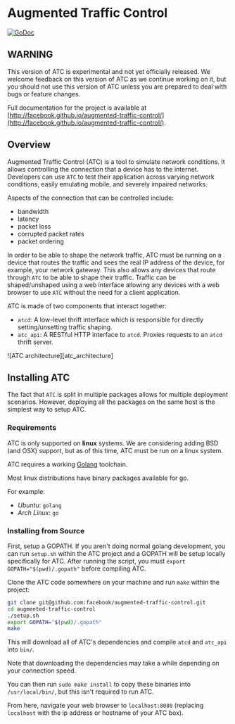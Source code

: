 # Augmented Traffic Control

[![GoDoc](https://godoc.org/github.com/facebook/augmented-traffic-control?status.svg)](https://godoc.org/github.com/facebook/augmented-traffic-control)

## WARNING

This version of ATC is experimental and not yet officially released. We welcome
feedback on this version of ATC as we continue working on it, but you should
not use this version of ATC unless you are prepared to deal with bugs or
feature changes.


Full documentation for the project is available at
[http://facebook.github.io/augmented-traffic-control/](http://facebook.github.io/augmented-traffic-control/).


## Overview

Augmented Traffic Control (ATC) is a tool to simulate network conditions. It allows controlling the connection that a device has to the internet.
Developers can use `ATC` to test their application across varying network conditions, easily emulating mobile, and severely impaired networks.

Aspects of the connection that can be controlled include:

* bandwidth
* latency
* packet loss
* corrupted packet rates
* packet ordering

In order to be able to shape the network traffic, ATC must be running on a device that routes the traffic and sees the real IP address of the device,
for example, your network gateway. This also allows any devices that route through `ATC` to be able to shape their traffic.
Traffic can be shaped/unshaped using a web interface allowing any devices with a web browser to use `ATC` without the need for a client application.

ATC is made of two components that interact together:
* `atcd`: A low-level thrift interface which is responsible for directly setting/unsetting traffic shaping.
* `atc_api`: A RESTful HTTP interface to `atcd`. Proxies requests to an `atcd` thrift server.

![ATC architecture][atc_architecture]


## Installing ATC

The fact that `ATC` is split in multiple packages allows for multiple deployment scenarios.
However, deploying all the packages on the same host is the simplest way to setup ATC.

### Requirements

ATC is only supported on **linux** systems. We are considering adding BSD (and OSX) support, but
as of this time, ATC must be run on a linux system.

ATC requires a  working [Golang](https://golang.org/) toolchain.

Most linux distributions have binary packages available for go.

For example:

- *Ubuntu*: `golang`
- *Arch Linux*: `go`

### Installing from Source

First, setup a GOPATH. If you aren't doing normal golang development, you can run
`setup.sh` within the ATC project and a GOPATH will be setup locally specifically for ATC.
After running the script, you must `export GOPATH="$(pwd)/.gopath"` before compiling ATC.

Clone the ATC code somewhere on your machine and run `make` within the project:

``` bash
git clone git@github.com:facebook/augmented-traffic-control.git
cd augmented-traffic-control
./setup.sh
export GOPATH="$(pwd)/.gopath"
make
```

This will download all of ATC's dependencies and compile `atcd` and `atc_api` into `bin/`.

Note that downloading the dependencies may take a while depending on your connection speed.

You can then run `sudo make install` to copy these binaries into `/usr/local/bin/`, but this isn't required to run ATC.

From here, navigate your web browser to `localhost:8080` (replacing `localhost` with the ip address or hostname of your ATC box).
